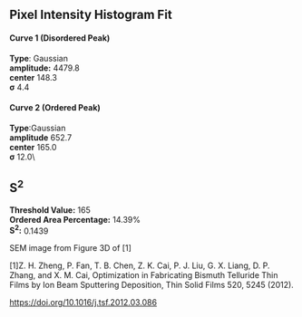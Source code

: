 ## Pixel Intensity Histogram Fit

#### Curve 1 (Disordered Peak)
**Type**: Gaussian\
**amplitude:** 4479.8\
**center** 148.3\
**σ** 4.4


#### Curve 2 (Ordered Peak)
**Type**:Gaussian\
**amplitude** 652.7\
**center** 165.0\
**σ** 12.0\


## S<sup>2</sup>
**Threshold Value:** 165\
**Ordered Area Percentage:** 14.39%\
**S<sup>2</sup>:** 0.1439









SEM image from Figure 3D of [1]

[1]Z. H. Zheng, P. Fan, T. B. Chen, Z. K. Cai, P. J. Liu, G. X. Liang, D. P. Zhang, and X. M. Cai, Optimization in Fabricating Bismuth Telluride Thin Films by Ion Beam Sputtering Deposition, Thin Solid Films 520, 5245 (2012).

https://doi.org/10.1016/j.tsf.2012.03.086